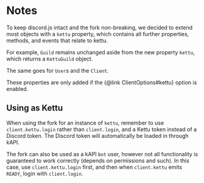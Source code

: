 # Notes

To keep discord.js intact and the fork non-breaking, we decided to extend most objects with a `kettu` property, which contains all further properties, methods, and events that relate to kettu.

For example, `Guild` remains unchanged aside from the new property `kettu`, which returns a `KettuGuild` object.

The same goes for `User`s and the `Client`.

These properties are only added if the {@link ClientOptions#kettu} option is enabled.

## Using as Kettu

When using the fork for an instance of `kettu`, remember to use `client.kettu.login` rather than `client.login`, and a Kettu token instead of a Discord token. The Discord token will automatically be loaded in through kAPI.

The fork can also be used as a kAPI `bot` user, however not all functionality is guaranteed to work correctly (depends on permissions and such). In this case, use `client.kettu.login` first, and then when `client.kettu` emits `READY`, login with `client.login`.